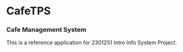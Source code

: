 # CafeTPS
### Cafe Management System

This is a reference application for 2301251 Intro Info System Project.
